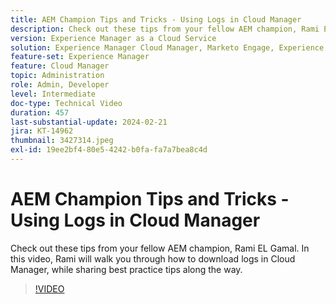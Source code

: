 ```yaml
---
title: AEM Champion Tips and Tricks - Using Logs in Cloud Manager
description: Check out these tips from your fellow AEM champion, Rami EL Gamal. In this video, Rami will walk you through how to download logs in Cloud Manager, while sharing best practice tips along the way.
version: Experience Manager as a Cloud Service
solution: Experience Manager Cloud Manager, Marketo Engage, Experience Manager
feature-set: Experience Manager
feature: Cloud Manager
topic: Administration
role: Admin, Developer
level: Intermediate
doc-type: Technical Video
duration: 457
last-substantial-update: 2024-02-21
jira: KT-14962
thumbnail: 3427314.jpeg
exl-id: 19ee2bf4-80e5-4242-b0fa-fa7a7bea8c4d
---
```

# AEM Champion Tips and Tricks - Using Logs in Cloud Manager

Check out these tips from your fellow AEM champion, Rami EL Gamal. In this video, Rami will walk you through how to download logs in Cloud Manager, while sharing best practice tips along the way.

>[!VIDEO](https://video.tv.adobe.com/v/3427492/?learn=on)
